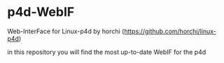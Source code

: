 # p4d-WebIF
Web-InterFace for Linux-p4d by horchi (https://github.com/horchi/linux-p4d)

in this repository you will find the most up-to-date WebIF for the p4d
